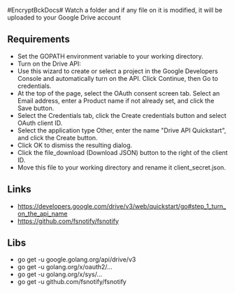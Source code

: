 #EncryptBckDocs#
Watch a folder and if any file on it is modified, it will be uploaded to your Google Drive account

## Requirements
* Set the GOPATH environment variable to your working directory.
* Turn on the Drive API:
 * Use this wizard to create or select a project in the Google Developers Console and automatically turn on the API. Click Continue, then Go to credentials.
 * At the top of the page, select the OAuth consent screen tab. Select an Email address, enter a Product name if not already set, and click the Save button.
 * Select the Credentials tab, click the Create credentials button and select OAuth client ID.
 * Select the application type Other, enter the name "Drive API Quickstart", and click the Create button.
 * Click OK to dismiss the resulting dialog.
 * Click the file_download (Download JSON) button to the right of the client ID.
 * Move this file to your working directory and rename it client_secret.json.
 
## Links
* https://developers.google.com/drive/v3/web/quickstart/go#step_1_turn_on_the_api_name
* https://github.com/fsnotify/fsnotify
 
## Libs
* go get -u google.golang.org/api/drive/v3
* go get -u golang.org/x/oauth2/...
* go get -u golang.org/x/sys/...
* go get -u github.com/fsnotify/fsnotify